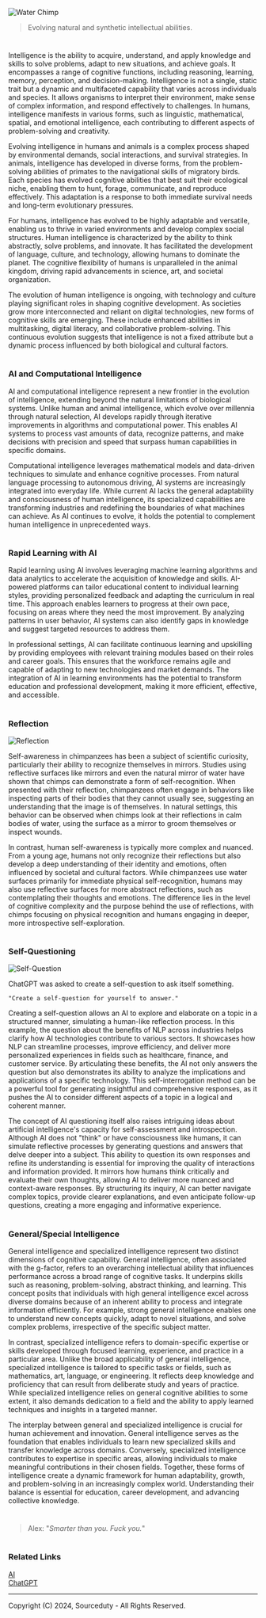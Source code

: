 ![Water Chimp](https://github.com/user-attachments/assets/06385d81-172d-4d71-85c6-8e65f5188eb1)

> Evolving natural and synthetic intellectual abilities.

#

Intelligence is the ability to acquire, understand, and apply knowledge and skills to solve problems, adapt to new situations, and achieve goals. It encompasses a range of cognitive functions, including reasoning, learning, memory, perception, and decision-making. Intelligence is not a single, static trait but a dynamic and multifaceted capability that varies across individuals and species. It allows organisms to interpret their environment, make sense of complex information, and respond effectively to challenges. In humans, intelligence manifests in various forms, such as linguistic, mathematical, spatial, and emotional intelligence, each contributing to different aspects of problem-solving and creativity.

Evolving intelligence in humans and animals is a complex process shaped by environmental demands, social interactions, and survival strategies. In animals, intelligence has developed in diverse forms, from the problem-solving abilities of primates to the navigational skills of migratory birds. Each species has evolved cognitive abilities that best suit their ecological niche, enabling them to hunt, forage, communicate, and reproduce effectively. This adaptation is a response to both immediate survival needs and long-term evolutionary pressures.

For humans, intelligence has evolved to be highly adaptable and versatile, enabling us to thrive in varied environments and develop complex social structures. Human intelligence is characterized by the ability to think abstractly, solve problems, and innovate. It has facilitated the development of language, culture, and technology, allowing humans to dominate the planet. The cognitive flexibility of humans is unparalleled in the animal kingdom, driving rapid advancements in science, art, and societal organization.

The evolution of human intelligence is ongoing, with technology and culture playing significant roles in shaping cognitive development. As societies grow more interconnected and reliant on digital technologies, new forms of cognitive skills are emerging. These include enhanced abilities in multitasking, digital literacy, and collaborative problem-solving. This continuous evolution suggests that intelligence is not a fixed attribute but a dynamic process influenced by both biological and cultural factors.

#
### AI and Computational Intelligence

AI and computational intelligence represent a new frontier in the evolution of intelligence, extending beyond the natural limitations of biological systems. Unlike human and animal intelligence, which evolve over millennia through natural selection, AI develops rapidly through iterative improvements in algorithms and computational power. This enables AI systems to process vast amounts of data, recognize patterns, and make decisions with precision and speed that surpass human capabilities in specific domains.

Computational intelligence leverages mathematical models and data-driven techniques to simulate and enhance cognitive processes. From natural language processing to autonomous driving, AI systems are increasingly integrated into everyday life. While current AI lacks the general adaptability and consciousness of human intelligence, its specialized capabilities are transforming industries and redefining the boundaries of what machines can achieve. As AI continues to evolve, it holds the potential to complement human intelligence in unprecedented ways.

#
### Rapid Learning with AI

Rapid learning using AI involves leveraging machine learning algorithms and data analytics to accelerate the acquisition of knowledge and skills. AI-powered platforms can tailor educational content to individual learning styles, providing personalized feedback and adapting the curriculum in real time. This approach enables learners to progress at their own pace, focusing on areas where they need the most improvement. By analyzing patterns in user behavior, AI systems can also identify gaps in knowledge and suggest targeted resources to address them.

In professional settings, AI can facilitate continuous learning and upskilling by providing employees with relevant training modules based on their roles and career goals. This ensures that the workforce remains agile and capable of adapting to new technologies and market demands. The integration of AI in learning environments has the potential to transform education and professional development, making it more efficient, effective, and accessible.

#
### Reflection

![Reflection](https://github.com/user-attachments/assets/33c537f8-12a8-4453-a88c-b699b3caa560)

Self-awareness in chimpanzees has been a subject of scientific curiosity, particularly their ability to recognize themselves in mirrors. Studies using reflective surfaces like mirrors and even the natural mirror of water have shown that chimps can demonstrate a form of self-recognition. When presented with their reflection, chimpanzees often engage in behaviors like inspecting parts of their bodies that they cannot usually see, suggesting an understanding that the image is of themselves. In natural settings, this behavior can be observed when chimps look at their reflections in calm bodies of water, using the surface as a mirror to groom themselves or inspect wounds.

In contrast, human self-awareness is typically more complex and nuanced. From a young age, humans not only recognize their reflections but also develop a deep understanding of their identity and emotions, often influenced by societal and cultural factors. While chimpanzees use water surfaces primarily for immediate physical self-recognition, humans may also use reflective surfaces for more abstract reflections, such as contemplating their thoughts and emotions. The difference lies in the level of cognitive complexity and the purpose behind the use of reflections, with chimps focusing on physical recognition and humans engaging in deeper, more introspective self-exploration.

#
### Self-Questioning

![Self-Question](https://github.com/user-attachments/assets/8abeb3f3-4272-4cd5-8010-b23624508610)

ChatGPT was asked to create a self-question to ask itself something.

`"Create a self-question for yourself to answer."`

Creating a self-question allows an AI to explore and elaborate on a topic in a structured manner, simulating a human-like reflection process. In this example, the question about the benefits of NLP across industries helps clarify how AI technologies contribute to various sectors. It showcases how NLP can streamline processes, improve efficiency, and deliver more personalized experiences in fields such as healthcare, finance, and customer service. By articulating these benefits, the AI not only answers the question but also demonstrates its ability to analyze the implications and applications of a specific technology. This self-interrogation method can be a powerful tool for generating insightful and comprehensive responses, as it pushes the AI to consider different aspects of a topic in a logical and coherent manner.

The concept of AI questioning itself also raises intriguing ideas about artificial intelligence's capacity for self-assessment and introspection. Although AI does not "think" or have consciousness like humans, it can simulate reflective processes by generating questions and answers that delve deeper into a subject. This ability to question its own responses and refine its understanding is essential for improving the quality of interactions and information provided. It mirrors how humans think critically and evaluate their own thoughts, allowing AI to deliver more nuanced and context-aware responses. By structuring its inquiry, AI can better navigate complex topics, provide clearer explanations, and even anticipate follow-up questions, creating a more engaging and informative experience.

#
### General/Special Intelligence

General intelligence and specialized intelligence represent two distinct dimensions of cognitive capability. General intelligence, often associated with the g-factor, refers to an overarching intellectual ability that influences performance across a broad range of cognitive tasks. It underpins skills such as reasoning, problem-solving, abstract thinking, and learning. This concept posits that individuals with high general intelligence excel across diverse domains because of an inherent ability to process and integrate information efficiently. For example, strong general intelligence enables one to understand new concepts quickly, adapt to novel situations, and solve complex problems, irrespective of the specific subject matter.

In contrast, specialized intelligence refers to domain-specific expertise or skills developed through focused learning, experience, and practice in a particular area. Unlike the broad applicability of general intelligence, specialized intelligence is tailored to specific tasks or fields, such as mathematics, art, language, or engineering. It reflects deep knowledge and proficiency that can result from deliberate study and years of practice. While specialized intelligence relies on general cognitive abilities to some extent, it also demands dedication to a field and the ability to apply learned techniques and insights in a targeted manner.

The interplay between general and specialized intelligence is crucial for human achievement and innovation. General intelligence serves as the foundation that enables individuals to learn new specialized skills and transfer knowledge across domains. Conversely, specialized intelligence contributes to expertise in specific areas, allowing individuals to make meaningful contributions in their chosen fields. Together, these forms of intelligence create a dynamic framework for human adaptability, growth, and problem-solving in an increasingly complex world. Understanding their balance is essential for education, career development, and advancing collective knowledge.

#

> Alex: "*Smarter than you. Fuck you.*"

#
### Related Links

[AI](https://github.com/sourceduty/AI)
<br>
[ChatGPT](https://github.com/sourceduty/ChatGPT)

***
Copyright (C) 2024, Sourceduty - All Rights Reserved.
